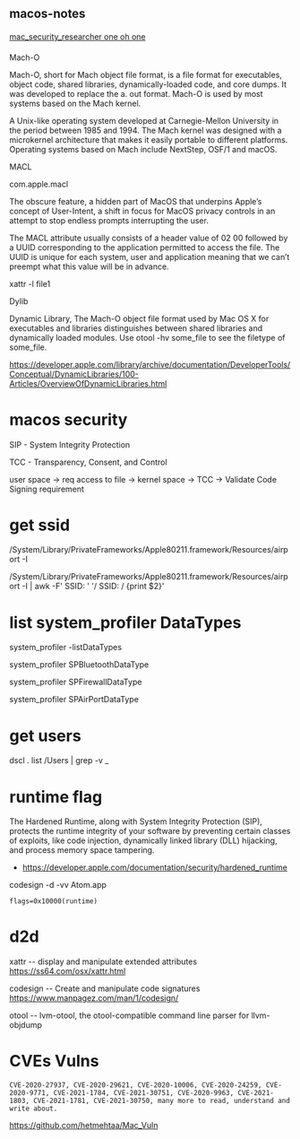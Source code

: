 ## macos-notes

####

[mac_security_researcher one oh one](https://github.com/Jymit/macos-notes/blob/main/mac_security_researcher.md)

####

Mach-O

Mach-O, short for Mach object file format, is a file format for executables, object code, shared libraries, dynamically-loaded code, and core dumps. It was developed to replace the a. out format. Mach-O is used by most systems based on the Mach kernel.

A Unix-like operating system developed at Carnegie-Mellon University in the period between 1985 and 1994. The Mach kernel was designed with a microkernel architecture that makes it easily portable to different platforms. Operating systems based on Mach include NextStep, OSF/1 and macOS.

MACL

com.apple.macl

The obscure feature, a hidden part of MacOS that underpins Apple’s concept of User-Intent, a shift in focus for MacOS privacy controls in an attempt to stop endless prompts interrupting the user.

The MACL attribute usually consists of a header value of 02 00 followed by a UUID corresponding to the application permitted to access the file. The UUID is unique for each system, user and application meaning that we can’t preempt what this value will be in advance.

xattr -l file1

Dylib

Dynamic Library, The Mach-O object file format used by Mac OS X for executables and libraries distinguishes between shared libraries and dynamically loaded modules. Use otool -hv some_file to see the filetype of some_file.

https://developer.apple.com/library/archive/documentation/DeveloperTools/Conceptual/DynamicLibraries/100-Articles/OverviewOfDynamicLibraries.html





# macos security

SIP - System Integrity Protection

TCC - Transparency, Consent, and Control

user space -> req access to file -> kernel space -> TCC -> Validate Code Signing requirement


# get ssid 
/System/Library/PrivateFrameworks/Apple80211.framework/Resources/airport -I

/System/Library/PrivateFrameworks/Apple80211.framework/Resources/airport -I  | awk -F' SSID: '  '/ SSID: / {print $2}'

# list system_profiler DataTypes
system_profiler -listDataTypes

system_profiler SPBluetoothDataType

system_profiler SPFirewallDataType

system_profiler SPAirPortDataType



# get users
dscl . list /Users | grep -v _


# runtime flag

The Hardened Runtime, along with System Integrity Protection (SIP), protects the runtime integrity of your software by preventing certain classes of exploits, like code injection, dynamically linked library (DLL) hijacking, and process memory space tampering.

- https://developer.apple.com/documentation/security/hardened_runtime

codesign -d -vv Atom.app

```
flags=0x10000(runtime)
```

# d2d

xattr -- display and manipulate extended attributes https://ss64.com/osx/xattr.html

codesign -- Create and manipulate code signatures https://www.manpagez.com/man/1/codesign/

otool -- lvm-otool, the otool-compatible command line parser for llvm-objdump



# CVEs Vulns
```
CVE-2020-27937, CVE-2020-29621, CVE-2020-10006, CVE-2020-24259, CVE-2020-9771, CVE-2021-1784, CVE-2021-30751, CVE-2020-9963, CVE-2021-1803, CVE-2021-1781, CVE-2021-30750, many more to read, understand and write about.
```

https://github.com/hetmehtaa/Mac_Vuln




